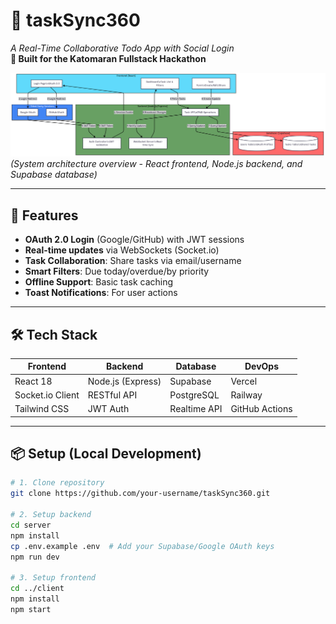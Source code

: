 # 🔄 taskSync360  
*A Real-Time Collaborative Todo App with Social Login*  
**🚀 Built for the Katomaran Fullstack Hackathon**  

![Architecture Diagram](/architecture-diagram.png)  
*(System architecture overview - React frontend, Node.js backend, and Supabase database)*  

---

## 🚀 Features  
- **OAuth 2.0 Login** (Google/GitHub) with JWT sessions  
- **Real-time updates** via WebSockets (Socket.io)  
- **Task Collaboration**: Share tasks via email/username  
- **Smart Filters**: Due today/overdue/by priority  
- **Offline Support**: Basic task caching  
- **Toast Notifications**: For user actions  

---

## 🛠 Tech Stack  
| **Frontend**       | **Backend**        | **Database**     | **DevOps**       |  
|--------------------|--------------------|------------------|------------------|  
| React 18           | Node.js (Express)  | Supabase         | Vercel           |  
| Socket.io Client   | RESTful API        | PostgreSQL       | Railway          |  
| Tailwind CSS       | JWT Auth           | Realtime API     | GitHub Actions   |  

---

## 📦 Setup (Local Development)  
```bash
# 1. Clone repository
git clone https://github.com/your-username/taskSync360.git

# 2. Setup backend
cd server
npm install
cp .env.example .env  # Add your Supabase/Google OAuth keys
npm run dev

# 3. Setup frontend
cd ../client
npm install
npm start
